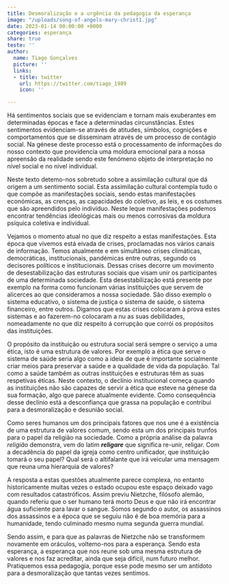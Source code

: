 ```yaml
---
title: Desmoralização e a urgência da pedagogia da esperança
image: "/uploads/song-of-angels-mary-christ1.jpg"
date: 2023-01-14 00:00:00 +0000
categories: esperança
share: true
teste: ''
author:
  name: Tiago Gonçalves
  picture: ''
  links:
  - title: twitter
    url: https://twitter.com/tiago_1989
    icon: ''

---
```

Há sentimentos sociais que se evidenciam e tornam mais exuberantes em determinadas épocas e face a determinadas circunstâncias. Estes sentimentos evidenciam-se através de atitudes, símbolos, cognições e comportamentos que se disseminam através de um processo de contágio social. Na génese deste processo está o processamento de informações do nosso contexto que providencia uma moldura emocional para a nossa apreensão da realidade sendo este fenómeno objeto de interpretação no nível social e no nível individual.

Neste texto detemo-nos sobretudo sobre a assimilação cultural que dá origem a um sentimento social. Esta assimilação cultural contempla tudo o que compõe as manifestações sociais, sendo estas manifestações económicas, as crenças, as capacidades do coletivo,  as leis, e os costumes que são apreendidos pelo indivíduo. Neste leque manifestações podemos encontrar tendências ideológicas mais ou menos corrosivas da moldura psíquica coletiva e individual.

Vejamos o momento atual no que diz respeito a estas manifestações. Esta época que vivemos está eivada de crises, proclamadas nos vários canais de informação. Temos atualmente e em simultâneo crises climáticas, democráticas, institucionais, pandémicas  entre outras, segundo os decisores políticos e institucionais.  Dessas crises decorre um movimento de desestabilização das estruturas sociais que visam unir os participantes de uma determinada sociedade. Esta desestabilização está presente por exemplo na forma como funcionam várias  instituições que servem de alicerces ao que consideramos a nossa sociedade. São disso exemplo o sistema educativo, o sistema de justiça o sistema de saúde, o sistema financeiro, entre outros. Digamos que estas crises colocaram à prova estes sistemas e ao fazerem-no colocaram a nu as suas debilidades, nomeadamente no que diz respeito á corrupção que corrói os propósitos das instituições. 

O propósito da instituição ou estrutura social será sempre o serviço a uma ética, isto é uma estrutura de valores. Por exemplo a ética que serve o sistema de saúde seria algo como a ideia de que é importante socialmente criar meios para preservar a saúde e a qualidade de vida da população. Tal como a saúde também as outras instituições e estruturas têm as suas respetivas éticas. Neste contexto, o declínio institucional começa quando as instituições não são capazes de servir a ética que esteve na génese da sua formação, algo que parece atualmente evidente. Como consequência desse declínio está a desconfiança que grassa na população e contribui para a desmoralização e desunião social.

Como seres humanos um dos principais fatores que nos une é a existência de uma estrutura de valores comum, sendo esta um dos principais trunfos para o papel da religião na sociedade. Como a própria análise da palavra _religião_ demonstra, vem do latim **_religare_** que significa re-unir, religar. Com a decadência do papel da igreja como centro unificador, que instituição tomará o seu papel? Qual será o altifalante que irá veicular uma mensagem que reuna uma hierarquia de valores?

A resposta a estas questões atualmente parece complexa, no entanto historicamente muitas vezes o estado ocupou este espaço deixado vago com resultados catastróficos. Assim previu Nietzche, filósofo alemão, quando referiu que o ser humano terá morto Deus e que não irá encontrar água suficiente para lavar o sangue. Somos segundo o autor, os assassinos dos assassinos e a época que se seguiu não é de boa memória para a humanidade, tendo culminado mesmo numa segunda guerra mundial.

Sendo assim, e para que as palavras de Nietzche não se transformem novamente em oráculos, voltemo-nos para a esperança. Sendo esta esperança, a esperança que nos reune sob uma mesma estrutura de valores e nos faz acreditar, ainda que seja difícil, num futuro melhor. Pratiquemos essa pedagogia, porque esse pode mesmo ser um antídoto para a desmoralização que tantas vezes sentimos.